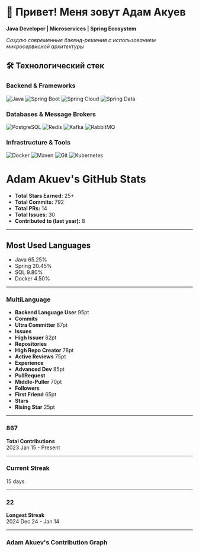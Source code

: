 # 👋 Привет! Меня зовут Адам Акуев

**Java Developer | Microservices | Spring Ecosystem**

*Создаю современные бэкенд-решения с использованием микросервисной архитектуры*

## 🛠 **Технологический стек**

### **Backend & Frameworks**
![Java](https://img.shields.io/badge/Java-ED8B00?style=for-the-badge&logo=java&logoColor=white)
![Spring Boot](https://img.shields.io/badge/Spring_Boot-6DB33F?style=for-the-badge&logo=springboot&logoColor=white)
![Spring Cloud](https://img.shields.io/badge/Spring_Cloud-6DB33F?style=for-the-badge&logo=spring&logoColor=white)
![Spring Data](https://img.shields.io/badge/Spring_Data-6DB33F?style=for-the-badge&logo=spring&logoColor=white)

### **Databases & Message Brokers**
![PostgreSQL](https://img.shields.io/badge/PostgreSQL-316192?style=for-the-badge&logo=postgresql&logoColor=white)
![Redis](https://img.shields.io/badge/Redis-DC382D?style=for-the-badge&logo=redis&logoColor=white)
![Kafka](https://img.shields.io/badge/Kafka-231F20?style=for-the-badge&logo=apachekafka&logoColor=white)
![RabbitMQ](https://img.shields.io/badge/RabbitMQ-FF6600?style=for-the-badge&logo=rabbitmq&logoColor=white)

### **Infrastructure & Tools**
![Docker](https://img.shields.io/badge/Docker-2496ED?style=for-the-badge&logo=docker&logoColor=white)
![Maven](https://img.shields.io/badge/Maven-C71A36?style=for-the-badge&logo=apachemaven&logoColor=white)
![Git](https://img.shields.io/badge/Git-F05032?style=for-the-badge&logo=git&logoColor=white)
![Kubernetes](https://img.shields.io/badge/Kubernetes-326CE5?style=for-the-badge&logo=kubernetes&logoColor=white)

</div>

# Adam Akuev's GitHub Stats

- **Total Stars Earned:** 25+  
- **Total Commits:** 792  
- **Total PRs:** 14  
- **Total Issues:** 30  
- **Contributed to (last year):** 8  

---

## Most Used Languages

- Java 65.25%  
- Spring 20.45%  
- SQL 9.80%  
- Docker 4.50%  

---

### MultiLanguage
- **Backend Language User** 95pt  
- **Commits**  
- **Ultra Committer** 87pt  
- **Issues**  
- **High Issuer** 82pt  
- **Repositories**  
- **High Repo Creator** 78pt  
- **Active Reviews** 75pt  
- **Experience**  
- **Advanced Dev** 85pt  
- **PullRequest**  
- **Middle-Puller** 70pt  
- **Followers**  
- **First Friend** 65pt  
- **Stars**  
- **Rising Star** 25pt  

---

### 867  
**Total Contributions**  
2023 Jan 15 - Present  

---

### Current Streak  
15 days  

---

### 22  
**Longest Streak**  
2024 Dec 24 - Jan 14  

---

### Adam Akuev's Contribution Graph
